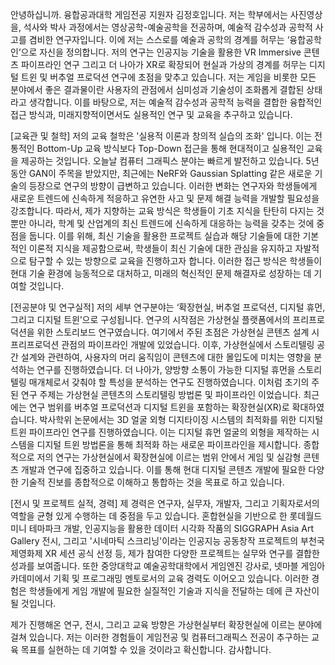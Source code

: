 안녕하십니까. 융합공과대학 게임전공 지원자 김정호입니다. 저는 학부에서는 사진영상을, 석사와 박사 과정에서는 영상공학-예술공학을 전공하며, 예술적 감수성과 공학적 사고를 겸비한 연구자입니다. 이에 저는 스스로를 예술과 공학의 경계를 허무는 ‘융합공학인’으로 자신을 정의합니다. 저의 연구는 인공지능 기술을 활용한 VR Immersive 콘텐츠 파이프라인 연구 그리고 더 나아가 XR로 확장되어 현실과 가상의 경계를 허무는 디지털 트윈 및 버추얼 프로덕션 연구에 초점을 맞추고 있습니다. 저는 게임을 비롯한 모든 분야에서 좋은 결과물이란 사용자의 관점에서 심미성과 기술성이 조화롭게 결합된 상태라고 생각합니다. 이를 바탕으로, 저는 예술적 감수성과 공학적 능력을 결합한 융합적인 접근 방식과, 미래지향적이면서도 실용적인 연구 및 교육을 추구하고 있습니다.

[교육관 및 철학]
저의 교육 철학은 '실용적 이론과 창의적 실습의 조화' 입니다. 이는 전통적인 Bottom-Up 교육 방식보다 Top-Down 접근을 통해 현대적이고 실용적인 교육을 제공하는 것입니다. 오늘날 컴퓨터 그래픽스 분야는 빠르게 발전하고 있습니다. 5년 동안 GAN이 주목을 받았지만, 최근에는 NeRF와 Gaussian Splatting 같은 새로운 기술의 등장으로 연구의 방향이 급변하고 있습니다. 이러한 변화는 연구자와 학생들에게 새로운 트렌드에 신속하게 적응하고 유연한 사고 및 문제 해결 능력을 개발할 필요성을 강조합니다. 따라서, 제가 지향하는 교육 방식은 학생들이 기초 지식을 탄탄히 다지는 것뿐만 아니라, 학계 및 산업계의 최신 트렌드에 신속하게 대응하는 능력을 갖추는 것에 중점을 둡니다. 이를 위해, 최신 기술을 활용한 프로젝트 실습과 해당 기술들에 대한 기본적인 이론적 지식을 제공함으로써, 학생들이 최신 기술에 대한 관심을 유지하고 자발적으로 탐구할 수 있는 방향으로 교육을 진행하고자 합니다. 이러한 접근 방식은 학생들이 현대 기술 환경에 능동적으로 대처하고, 미래의 혁신적인 문제 해결자로 성장하는 데 기여할 것입니다.

[전공분야 및 연구실적]
저의 세부 연구분야는 ‘확장현실, 버추얼 프로덕션, 디지털 휴먼, 그리고 디지털 트윈’으로 구성됩니다. 연구의 시작점은 가상현실 플랫폼에서의 프리프로덕션을 위한 스토리보드 연구였습니다. 여기에서 주된 초점은 가상현실 콘텐츠 설계 시 프리프로덕션 관점의 파이프라인 개발에 있었습니다. 이후, 가상현실에서 스토리텔링 공간 설계와 관련하여, 사용자의 머리 움직임이 콘텐츠에 대한 몰입도에 미치는 영향을 분석하는 연구를 진행하였습니다. 더 나아가, 양방향 소통이 가능한 디지털 휴먼을 스토리텔링 매개체로서 갖춰야 할 특성을 분석하는 연구도 진행하였습니다. 이처럼 초기의 주된 연구 주제는 가상현실 콘텐츠의 스토리텔링 방법론 및 파이프라인 이었습니다. 최근에는 연구 범위를 버추얼 프로덕션과 디지털 트윈을 포함하는 확장현실(XR)로 확대하였습니다. 박사학위 논문에서는 3D 얼굴 외형 디지타이징 시스템의 최적화를 위한 디지털 트윈 파이프라인 연구를 진행하였습니다. 이는 디지털 휴먼 얼굴의 외형을 제작하는 시스템을 디지털 트윈 방법론을 통해 최적화 하는 새로운 파이프라인을 제시합니다. 종합적으로 저의 연구는 가상현실에서 확장현실에 이르는 범위 안에서 게임 및 실감형 콘텐츠 개발과 연구에 집중하고 있습니다. 이를 통해 현대 디지털 콘텐츠 개발에 필요한 다양한 기술적 진보를 종합적으로 이해하고 통합하는 것을 목표로 하고 있습니다.

[전시 및 프로젝트 실적, 경력]
제 경력은 연구자, 실무자, 개발자, 그리고 기획자로서의 역할을 균형 있게 수행하는 데 중점을 두고 있습니다. 혼합현실을 기반으로 한 롯데월드 미니 테마파크 개발, 인공지능을 활용한 데이터 시각화 작품의 SIGGRAPH Asia Art Gallery 전시, 그리고 '시네마틱 스크리닝'이라는 인공지능 공동창작 프로젝트의 부천국제영화제 XR 세션 공식 선정 등, 제가 참여한 다양한 프로젝트는 실무와 연구를 결합한 성과를 보여줍니다. 또한 중앙대학교 예술공학대학에서 게임엔진 강사로, 넷마블 게임아카데미에서 기획 및 프로그래밍 멘토로서의 교육 경력도 이어오고 있습니다. 이러한 경험은 학생들에게 게임 개발에 필요한 실질적인 기술과 지식을 전달하는 데에 큰 자산이 될 것입니다.

제가 진행해온 연구, 전시, 그리고 교육 방향은 가상현실부터 확장현실에 이르는 분야에 걸쳐 있습니다. 저는 이러한 경험들이 게임전공 및 컴퓨터그래픽스 전공이 추구하는 교육 목표를 실현하는 데 기여할 수 있을 것이라고 확신합니다.
감사합니다.

